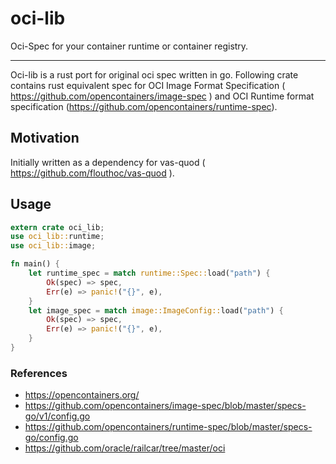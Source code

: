 # oci-lib
Oci-Spec for your container runtime or container registry.
- - -
Oci-lib is a rust port for original oci spec written in go. Following crate contains rust equivalent spec for OCI Image Format Specification ( https://github.com/opencontainers/image-spec ) and OCI Runtime format specification (https://github.com/opencontainers/runtime-spec).

## Motivation
Initially written as a dependency for vas-quod ( https://github.com/flouthoc/vas-quod ). 

## Usage
```rust
extern crate oci_lib;
use oci_lib::runtime;
use oci_lib::image;

fn main() {
    let runtime_spec = match runtime::Spec::load("path") {
        Ok(spec) => spec,
        Err(e) => panic!("{}", e),
    }
    let image_spec = match image::ImageConfig::load("path") {
        Ok(spec) => spec,
        Err(e) => panic!("{}", e),
    }
}
```
### References
* https://opencontainers.org/
* https://github.com/opencontainers/image-spec/blob/master/specs-go/v1/config.go
* https://github.com/opencontainers/runtime-spec/blob/master/specs-go/config.go
* https://github.com/oracle/railcar/tree/master/oci
